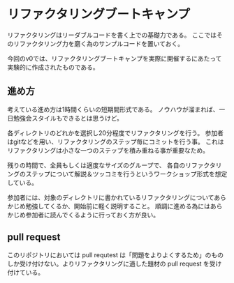 リファクタリングブートキャンプ
==============================

リファクタリングはリーダブルコードを書く上での基礎力である。
ここではそのリファクタリング力を磨く為のサンプルコードを置いておく。

今回のv0では、リファクタリングブートキャンプを実際に開催するにあたって実験的に作成されたものである。

進め方
------

考えている進め方は1時間くらいの短期間形式である。
ノウハウが溜まれば、一日勉強会スタイルもできるとは思うけど。

各ディレクトリのどれかを選択し20分程度でリファクタリングを行う。
参加者はgitなどを用い、リファクタリングのステップ毎にコミットを行う事。
これはリファクタリングは小さな一つのステップを積み重ねる事が重要なため。

残りの時間で、全員もしくは適度なサイズのグループで、
各自のリファクタリングのステップについて解説＆ツッコミを行うというワークショップ形式を想定している。

参加者には、対象のディレクトリに書かれているリファクタリングについてあらかじめ勉強してくるか、開始前に軽く説明すること。
順調に進める為にはあらかじめ参加者に読んでくるように行っておく方が良い。

pull request
------------

このリポジトリにおいては pull requtest は「問題をよりよくするため」のものしか受け付けない。よりリファクタリングに適した題材の pull request を受け付けている。
